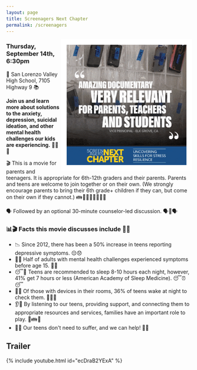 ```yaml
---
layout: page
title: Screenagers Next Chapter
permalink: /screenagers
---
```

<img align="right" src="/docs/assets/images/screenager_facts.gif" width="325" style="border: 15px solid white;">

### Thursday, September 14th, 6:30pm

🏫 San Lorenzo Valley High School, 7105 Highway 9 📚

**Join us and learn more about solutions to the anxiety, depression, suicidal ideation, and other mental health challenges our kids are experiencing.** 💪😌🧠

🎬 This is a movie for parents and teenagers. It is appropriate for 6th-12th graders and their parents. Parents and teens are welcome to join together or on their own. (We strongly encourage parents to bring their 6th grade+ children if they can, but come on their own if they cannot.) 👪👩‍👧👩‍👦🧑‍🤝‍🧑

🗣️ Followed by an optional 30-minute counselor-led discussion. 🗣️🤝🗣️

### 📊🎬 Facts this movie discusses include 🧠💡

* 📉 Since 2012, there has been a 50% increase in teens reporting depressive symptoms. 😔😞
* 👦👧 Half of adults with mental health challenges experienced symptoms before age 15. 🚻💔
* 😴🌙 Teens are recommended to sleep 8-10 hours each night, however, 41% get 7 hours or less (American Academy of Sleep Medicine). 😴⏰😴
* 📱💤 Of those with devices in their rooms, 36% of teens wake at night to check them. 📱🌙😴
* 👂💙 By listening to our teens, providing support, and connecting them to appropriate resources and services, families have an important role to play. 🤝👪💼
* 🤝💪 Our teens don't need to suffer, and we can help! 🤗🙌

## Trailer

{% include youtube.html id="ecDraB2YExA" %}
